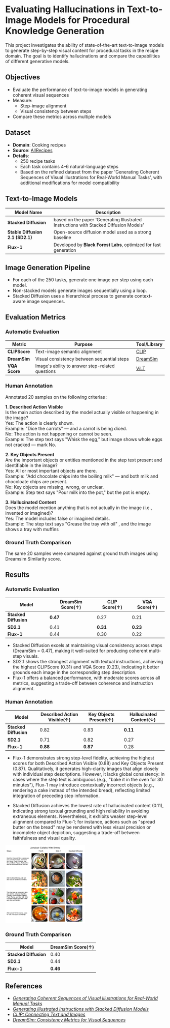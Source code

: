 # Evaluating Hallucinations in Text-to-Image Models for Procedural Knowledge Generation

This project investigates the ability of state-of-the-art text-to-image models to generate step-by-step visual content for procedural tasks in the recipe domain. The goal is to identify hallucinations and compare the capabilities of different generative models.

## Objectives

- Evaluate the performance of text-to-image models in generating coherent visual sequences
- Measure:
  - Step-image alignment
  - Visual consistency between steps
- Compare these metrics across multiple models



## Dataset

- **Domain**: Cooking recipes  
- **Source**: [AllRecipes](https://www.allrecipes.com/)  
- **Details**:
  - 250 recipe tasks
  - Each task contains 4–6 natural-language steps
  - Based on the refined dataset from the paper 'Generating Coherent Sequences of Visual Illustrations for Real-World Manual Tasks', with additional modifications for model compatibility



## Text-to-Image Models

| Model Name             | Description |
|------------------------|-------------|
| **Stacked Diffusion**  | based on the paper 'Generating Illustrated Instructions with Stacked Diffusion Models' |
| **Stable Diffusion 2.1 (SD2.1)** | Open-source diffusion model used as a strong baseline |
| **Flux-1**             | Developed by **Black Forest Labs**, optimized for fast generation |



## Image Generation Pipeline

- For each of the 250 tasks, generate one image per step using each model.
- Non-stacked models generate images sequentially using a loop.
- Stacked Diffusion uses a hierarchical process to generate context-aware image sequences.



## Evaluation Metrics
### Automatic Evaluation

| Metric        | Purpose                                      | Tool/Library                                                  |
|---------------|----------------------------------------------|---------------------------------------------------------------|
| **CLIPScore** | Text-image semantic alignment                | [CLIP](https://openai.com/research/clip)         |
| **DreamSim**  | Visual consistency between sequential steps  | [DreamSim](https://dreamsim.mit.edu/)                         |
| **VQA Score** | Image's ability to answer step-related questions | [ViLT](https://huggingface.co/dandelin/vilt-b32-finetuned-vqa) |

### Human Annotation
Annotated 20 samples on the following criterias :
 
 **1. Described Action Visible**	
Is the main action described by the model actually visible or happening in the image?		
Yes: The action is clearly shown.		
Example: "Dice the carrots" — and a carrot is being diced.		
No: The action is not happening or cannot be seen.		
Example: The  step text says "Whisk the egg," but image shows whole eggs not cracked — mark No.		
		
  **2. Key Objects Present**		
Are the important objects or entities mentioned in the step text present and identifiable in the image?			
Yes: All or most important objects are there.		
Example: "Add chocolate chips into the boiling milk" — and both milk and chocoloate chips are present.		
No: Key objects are missing, wrong, or unclear.		
Example: Step text says "Pour milk into the pot," but the pot is empty.		
		
 **3. Hallucinated Content**		
Does the model mention anything that is not actually in the image (i.e., invented or imagined)?		
Yes: The model includes false or imagined details.		
Example: The step text says "Grease the tray with oil" , and the image shows a tray with muffins 

### Ground Truth Comparison 
The same  20 samples were comapred against ground truth images using Dreamsim Similarity score.
## Results
### Automatic Evaluation
| Model               | DreamSim Score(↑) | CLIP Score(↑) | VQA Score(↑) |
|--------------------|----------------|------------|-----------|
| **Stacked Diffusion** | **0.47**        | 0.27       | 0.21      |
| **SD2.1**             | 0.41           | **0.31**    | **0.23**  |
| **Flux-1**      | 0.44           | 0.30       | 0.22      |


- Stacked Diffusion excels at maintaining visual consistency across steps (DreamSim = 0.47), making it well-suited for producing coherent multi-step visuals.
- SD2.1 shows the strongest alignment with textual instructions, achieving the highest CLIPScore (0.31) and VQA Score (0.23), indicating it better grounds each image in the corresponding step description.
- Flux-1 offers a balanced performance, with moderate scores across all metrics, suggesting a trade-off between coherence and instruction alignment.


### Human Annotation
| Model               | Described Action Visible(↑) | Key Objects Present(↑) | Hallucinated Content(↓) 
|--------------------|----------------|------------|-----------|
| **Stacked Diffusion** | 0.82       | 0.83      | **0.11**       |
| **SD2.1**             | 0.71          | 0.82    | 0.27 |
| **Flux-1**      | **0.88**           | **0.87**       | 0.28     |

- Flux-1 demonstrates strong step-level fidelity, achieving the highest scores for both Described Action Visible (0.88) and Key Objects Present (0.87). Qualitatively, it generates high-clarity images that align closely with individual step descriptions. However, it lacks global consistency: in cases where the step text is ambiguous (e.g., "bake it in the oven for 30 minutes"), Flux-1 may introduce contextually incorrect objects (e.g., rendering a cake instead of the intended bread), reflecting limited integration of preceding step information.

- Stacked Diffusion achieves the lowest rate of hallucinated content (0.11), indicating strong textual grounding and high reliability in avoiding extraneous elements. Nevertheless, it exhibits weaker step-level alignment compared to Flux-1; for instance, actions such as "spread butter on the bread" may be rendered with less visual precision or incomplete object depiction, suggesting a trade-off between faithfulness and visual quality.

<img src="assets/sample_result.png" alt="Example output" width="50%">

### Ground Truth Comparison 
| Model               | DreamSim Score(↑)| 
|--------------------|----------------|
| **Stacked Diffusion** | 0.40      | 
| **SD2.1**             | 0.44          |
| **Flux-1**      | **0.46**           | 

## References

- [_Generating Coherent Sequences of Visual Illustrations for Real-World Manual Tasks_](https://openreview.net/forum?id=H1lFqT4YwS)  
- [_Generating Illustrated Instructions with Stacked Diffusion Models_](https://arxiv.org/abs/2306.16431)  
- [_CLIP: Connecting Text and Images_](https://openai.com/research/clip)  
- [_DreamSim: Consistency Metrics for Visual Sequences_](https://dreamsim.mit.edu/)  
